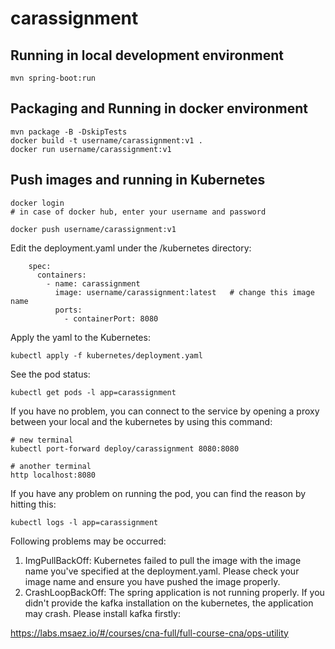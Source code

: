 # carassignment

## Running in local development environment

```
mvn spring-boot:run
```

## Packaging and Running in docker environment

```
mvn package -B -DskipTests
docker build -t username/carassignment:v1 .
docker run username/carassignment:v1
```

## Push images and running in Kubernetes

```
docker login 
# in case of docker hub, enter your username and password

docker push username/carassignment:v1
```

Edit the deployment.yaml under the /kubernetes directory:
```
    spec:
      containers:
        - name: carassignment
          image: username/carassignment:latest   # change this image name
          ports:
            - containerPort: 8080

```

Apply the yaml to the Kubernetes:
```
kubectl apply -f kubernetes/deployment.yaml
```

See the pod status:
```
kubectl get pods -l app=carassignment
```

If you have no problem, you can connect to the service by opening a proxy between your local and the kubernetes by using this command:
```
# new terminal
kubectl port-forward deploy/carassignment 8080:8080

# another terminal
http localhost:8080
```

If you have any problem on running the pod, you can find the reason by hitting this:
```
kubectl logs -l app=carassignment
```

Following problems may be occurred:

1. ImgPullBackOff:  Kubernetes failed to pull the image with the image name you've specified at the deployment.yaml. Please check your image name and ensure you have pushed the image properly.
1. CrashLoopBackOff: The spring application is not running properly. If you didn't provide the kafka installation on the kubernetes, the application may crash. Please install kafka firstly:

https://labs.msaez.io/#/courses/cna-full/full-course-cna/ops-utility

